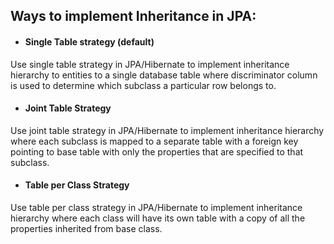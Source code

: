 ## Ways to implement Inheritance in JPA:
- #### Single Table strategy (default)
Use single table strategy in JPA/Hibernate to implement inheritance hierarchy to entities to a single database table where discriminator column is used to determine which subclass a particular row belongs to.

- #### Joint Table Strategy
Use joint table strategy in JPA/Hibernate to implement inheritance hierarchy where each subclass is mapped to a separate table with a foreign key pointing to base table with only the properties that are specified to that subclass.

- #### Table per Class Strategy
Use table per class strategy in JPA/Hibernate to implement inheritance hierarchy where each class will have its own table with a copy of all the properties inherited from base class.